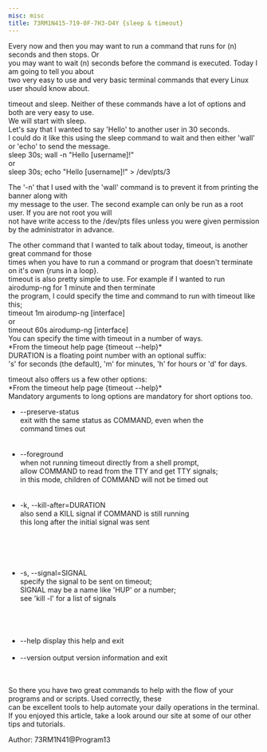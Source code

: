 ```yaml
---
misc: misc
title: 73RM1N415-719-0F-7H3-D4Y {sleep & timeout}
---
```

<p>Every now and then you may want to run a command that runs for (n) seconds and then stops. Or<br />
you may want to wait (n) seconds before the command is executed. Today I am going to tell you about<br />
two very easy to use and very basic terminal commands that every Linux user should know about.</p>
<p>timeout and sleep. Neither of these commands have a lot of options and both are very easy to use.<br />
We will start with sleep.<br />Let's say that I wanted to say 'Hello' to another user in 30 seconds.<br />
I could do it like this using the sleep command to wait and then either 'wall' or 'echo' to send the message.<br />
sleep 30s; wall -n "Hello [username]!"<br />
or<br />
sleep 30s; echo "Hello [username]!" > /dev/pts/3</p>
<p>The '-n' that I used with the 'wall' command is to prevent it from printing the banner along with<br />
my message to the user. The second example can only be run as a root user. If you are not root you will<br />
not have write access to the /dev/pts files unless you were given permission by the administrator in advance.</p>
<p>The other command that I wanted to talk about today, timeout, is another great command for those<br />
times when you have to run a command or program that doesn't terminate on it's own {runs in a loop}.<br />
timeout is also pretty simple to use. For example if I wanted to run airodump-ng for 1 minute and then terminate<br />
the program, I could specify the time and command to run with timeout like this;<br />
timeout 1m airodump-ng [interface]<br />
or<br />
timeout 60s airodump-ng [interface]<br />
You can specify the time with timeout in a number of ways.<br />
*From the timeout help page {timeout --help}*<br />
DURATION is a floating point number with an optional suffix:<br />
's' for seconds (the default), 'm' for minutes, 'h' for hours or 'd' for days.<br />
</p>
<p>timeout also offers us a few other options:<br />
*From the timeout help page {timeout --help}*<br />
Mandatory arguments to long options are mandatory for short options too.<br />
<p>
<ul align="left">
<li>      --preserve-status<br />
                 exit with the same status as COMMAND, even when the<br />
                   command times out</li><br /><br />
<li>      --foreground<br />
                 when not running timeout directly from a shell prompt,<br />
                   allow COMMAND to read from the TTY and get TTY signals;<br />
                   in this mode, children of COMMAND will not be timed out</li><br /><br />
<li>  -k, --kill-after=DURATION<br />
                 also send a KILL signal if COMMAND is still running<br />
                   this long after the initial signal was sent</li><br /><br /><br /><br /><br />
<li>  -s, --signal=SIGNAL<br />
                 specify the signal to be sent on timeout;<br />
                   SIGNAL may be a name like 'HUP' or a number;<br />
                   see 'kill -l' for a list of signals</li><br /><br /><br /><br />
<li>      --help     display this help and exit</li><br />
<li>      --version  output version information and exit</li><br /><br />
</ul></p>
<p>So there you have two great commands to help with the flow of your programs and or scripts. Used correctly, these<br />
can be excellent tools to help automate your daily operations in the terminal.<br />
If you enjoyed this article, take a look around our site at some of our other tips and tutorials.</p>
<p align="left">Author: 73RM1N41@Program13</p>

